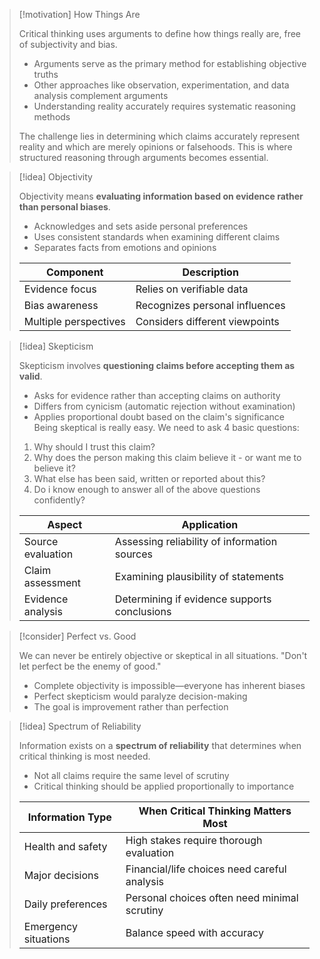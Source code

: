 > [!motivation] How Things Are
> 
> Critical thinking uses arguments to define how things really are, free of subjectivity and bias.
> 
> - Arguments serve as the primary method for establishing objective truths
> - Other approaches like observation, experimentation, and data analysis complement arguments
> - Understanding reality accurately requires systematic reasoning methods
> 
> The challenge lies in determining which claims accurately represent reality and which are merely opinions or falsehoods. This is where structured reasoning through arguments becomes essential.

> [!idea] Objectivity
> 
> Objectivity means **evaluating information based on evidence rather than personal biases**.
> 
> - Acknowledges and sets aside personal preferences
> - Uses consistent standards when examining different claims
> - Separates facts from emotions and opinions
> 
> |Component|Description|
> |---|---|
> |Evidence focus|Relies on verifiable data|
> |Bias awareness|Recognizes personal influences|
> |Multiple perspectives|Considers different viewpoints|

> [!idea] Skepticism
> 
> Skepticism involves **questioning claims before accepting them as valid**.
> 
> - Asks for evidence rather than accepting claims on authority
> - Differs from cynicism (automatic rejection without examination)
> - Applies proportional doubt based on the claim's significance
> Being skeptical is really easy. We need to ask 4 basic questions:
> 1. Why should I trust this claim?
> 2. Why does the person making this claim believe it - or want me to believe it?
> 3. What else has been said, written or reported about this?
> 4. Do i know enough to answer all of the above questions confidently? 
> 
> |Aspect|Application|
> |---|---|
> |Source evaluation|Assessing reliability of information sources|
> |Claim assessment|Examining plausibility of statements|
> |Evidence analysis|Determining if evidence supports conclusions|

> [!consider] Perfect vs. Good
> 
> We can never be entirely objective or skeptical in all situations. "Don't let perfect be the enemy of good."
> 
> - Complete objectivity is impossible—everyone has inherent biases
> - Perfect skepticism would paralyze decision-making
> - The goal is improvement rather than perfection

> [!idea] Spectrum of Reliability
> 
> Information exists on a **spectrum of reliability** that determines when critical thinking is most needed.
> 
> - Not all claims require the same level of scrutiny
> - Critical thinking should be applied proportionally to importance
> 
> |Information Type|When Critical Thinking Matters Most|
> |---|---|
> |Health and safety|High stakes require thorough evaluation|
> |Major decisions|Financial/life choices need careful analysis|
> |Daily preferences|Personal choices often need minimal scrutiny|
> |Emergency situations|Balance speed with accuracy|


